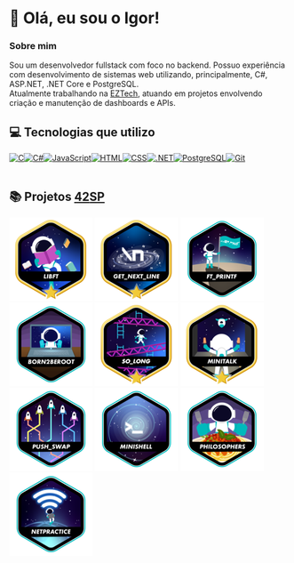 # :wave: Olá, eu sou o Igor!

### Sobre mim

Sou um desenvolvedor fullstack com foco no backend. Possuo experiência com desenvolvimento de sistemas web utilizando, principalmente, C#, ASP.NET, .NET Core e PostgreSQL. <br>
Atualmente trabalhando na [EZTech](https://eztech.ind.br/), atuando em projetos envolvendo criação e manutenção de dashboards e APIs.

## :computer: Tecnologias que utilizo
<div style="display: flex;">
  <a href="https://en.wikipedia.org/wiki/C_(programming_language)">
  <img src="https://cdn.jsdelivr.net/gh/devicons/devicon/icons/c/c-original.svg" title="C" style="width: 50px;" /></a>
  <a href="https://en.wikipedia.org/wiki/C_Sharp_(programming_language)">
  <img src="https://cdn.jsdelivr.net/gh/devicons/devicon/icons/csharp/csharp-original.svg" title="C#" style="width: 50px;" /></a>
  <a href="https://en.wikipedia.org/wiki/JavaScript">
  <img src="https://cdn.jsdelivr.net/gh/devicons/devicon/icons/javascript/javascript-original.svg" title="JavaScript" style="width: 50px;" /></a>
  <a href="https://en.wikipedia.org/wiki/HTML5">
  <img src="https://cdn.jsdelivr.net/gh/devicons/devicon/icons/html5/html5-plain-wordmark.svg" title="HTML" style="width: 50px;" /></a>
  <a href="https://en.wikipedia.org/wiki/CSS">
  <img src="https://cdn.jsdelivr.net/gh/devicons/devicon/icons/css3/css3-plain-wordmark.svg" title="CSS" style="width: 50px;" /></a>
  <a href="https://en.wikipedia.org/wiki/.NET">
  <img src="https://cdn.jsdelivr.net/gh/devicons/devicon/icons/dotnetcore/dotnetcore-original.svg" title=".NET" style="width: 50px;" /></a>
  <a href="https://en.wikipedia.org/wiki/PostgreSQL">
  <img src="https://cdn.jsdelivr.net/gh/devicons/devicon/icons/postgresql/postgresql-plain-wordmark.svg" title="PostgreSQL" style="width: 50px;" /></a>
  <a href="https://en.wikipedia.org/wiki/Git">
  <img src="https://cdn.jsdelivr.net/gh/devicons/devicon/icons/git/git-original.svg" title="Git" style="width: 50px;" /></a>
</div>
<br />

## :books: Projetos [42](https://www.42.fr)[SP](https://www.42sp.org.br)

[![](./icons/libftm.png)](https://github.com/igorvazf/libft)
[![](./icons/get_next_linem.png)](https://github.com/igorvazf/get_next_line)
[![](./icons/ft_printfe.png)](https://github.com/igorvazf/ft_printf)
[![](./icons/born2beroote.png)](https://github.com/igorvazf/born2beroot)
[![](./icons/so_longm.png)](https://github.com/igorvazf/so_long)
[![](./icons/minitalkm.png)](https://github.com/igorvazf/minitalk)
[![](./icons/push_swape.png)](https://github.com/igorvazf/push_swap)
[![](./icons/minishelle.png)](https://github.com/igorvazf/minishell)
[![](./icons/philosopherse.png)](https://github.com/igorvazf/philosophers)
[![](./icons/netpracticee.png)](https://github.com/igorvazf/netpractice)

